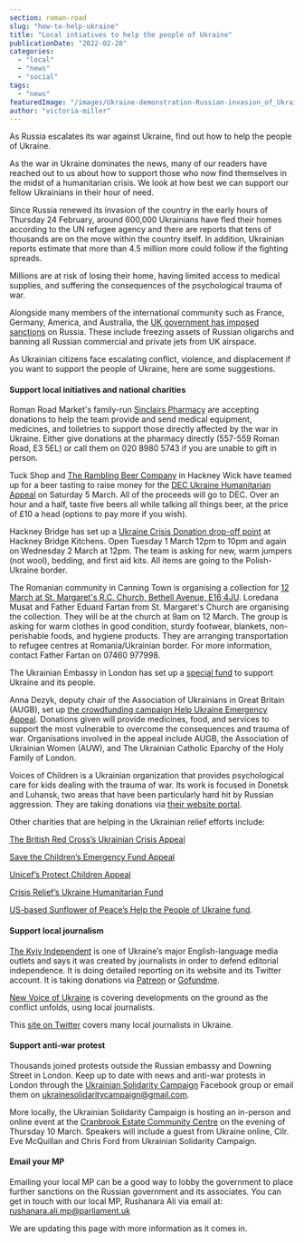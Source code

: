 ```yaml
---
section: roman-road
slug: "how-to-help-ukraine"
title: "Local intiatives to help the people of Ukraine"
publicationDate: "2022-02-28"
categories: 
  - "local"
  - "news"
  - "social"
tags: 
  - "news"
featuredImage: "/images/Ukraine-demonstration-Russian-invasion_of_Ukraine.jpg"
author: "victoria-miller"
---
```


As Russia escalates its war against Ukraine, find out how to help the people of Ukraine.

As the war in Ukraine dominates the news, many of our readers have reached out to us about how to support those who now find themselves in the midst of a humanitarian crisis. We look at how best we can support our fellow Ukrainians in their hour of need.

Since Russia renewed its invasion of the country in the early hours of Thursday 24 February, around 600,000 Ukrainians have fled their homes according to the UN refugee agency and there are reports that tens of thousands are on the move within the country itself. In addition, Ukrainian reports estimate that more than 4.5 million more could follow if the fighting spreads. 

Millions are at risk of losing their home, having limited access to medical supplies, and suffering the consequences of the psychological trauma of war.

Alongside many members of the international community such as France, Germany, America, and Australia, the [UK government has imposed sanctions](https://www.gov.uk/government/news/uk-statement-on-further-economic-sanctions-targeted-at-the-central-bank-of-the-russian-federation) on Russia. These include freezing assets of Russian oligarchs and banning all Russian commercial and private jets from UK airspace.

As Ukrainian citizens face escalating conflict, violence, and displacement if you want to support the people of Ukraine, here are some suggestions.

#### Support local initiatives and national charities

Roman Road Market's family-run [Sinclairs Pharmacy](https://www.instagram.com/p/CakHc0vo3cZ/) are accepting donations to help the team provide and send medical equipment, medicines, and toiletries to support those directly affected by the war in Ukraine. Either give donations at the pharmacy directly (557-559 Roman Road, E3 5EL) or call them on 020 8980 5743 if you are unable to gift in person.

Tuck Shop and [The Rambling Beer Company](https://www.ramblingbeerco.com/store/p28/Beer_Tasting_for_Ukraine.html?fbclid=IwAR2TxxqLnf-tPCbbScmI5CTjUt9w62slChaqpD4YmDHLuaO-X-MvLGfKFcA) in Hackney Wick have teamed up for a beer tasting to raise money for the [DEC Ukraine Humanitarian Appeal](https://www.dec.org.uk/) on Saturday 5 March. All of the proceeds will go to DEC. Over an hour and a half, taste five beers all while talking all things beer, at the price of £10 a head (options to pay more if you wish).

Hackney Bridge has set up a [Ukraine Crisis Donation drop-off point](https://www.instagram.com/p/CahmFBrojvT/) at Hackney Bridge Kitchens. Open Tuesday 1 March 12pm to 10pm and again on Wednesday 2 March at 12pm. The team is asking for new, warm jumpers (not wool), bedding, and first aid kits. All items are going to the Polish-Ukraine border.

The Romanian community in Canning Town is organising a collection for [12 March at St. Margaret's R.C. Church, Bethell Avenue, E16 4JU](https://www.facebook.com/events/5000062876683560). Loredana Musat and Father Eduard Fartan from St. Margaret's Church are organising the collection. They will be at the church at 9am on 12 March. The group is asking for warm clothes in good condition, sturdy footwear, blankets, non-perishable foods, and hygiene products. They are arranging transportation to refugee centres at Romania/Ukrainian border. For more information, contact Father Fartan on 07460 977998.

The Ukrainian Embassy in London has set up a [special fund](https://www.withukraine.org/en) to support Ukraine and its people.

Anna Dezyk, deputy chair of the Association of Ukrainians in Great Britain (AUGB), set up [the crowdfunding campaign Help Ukraine Emergency Appeal](https://www.gofundme.com/f/helpukraine?utm_campaign=p_cp%20share-sheet&utm_medium=copy_link_all&utm_source=customer&fbclid=IwAR0aTUeoTfg3P6d_yWa0VcRLkc0oz3Y4e8tEwV7-oy83PI1xJAU3ahDa2XQ). Donations given will provide medicines, food, and services to support the most vulnerable to overcome the consequences and trauma of war. Organisations involved in the appeal include AUGB, the Association of Ukrainian Women (AUW), and The Ukrainian Catholic Eparchy of the Holy Family of London.

Voices of Children is a Ukrainian organization that provides psychological care for kids dealing with the trauma of war. Its work is focused in Donetsk and Luhansk, two areas that have been particularly hard hit by Russian aggression. They are taking donations via [their website portal](https://voices.org.ua/en/donat/). 

Other charities that are helping in the Ukrainian relief efforts include:  

[The British Red Cross’s Ukrainian Crisis Appeal](https://donate.redcross.org.uk/appeal/ukraine-crisis-appeal)

[Save the Children’s Emergency Fund Appeal](https://www.savethechildren.org.uk/where-we-work/europe/ukraine)

[Unicef’s Protect Children Appeal](https://www.unicef.org.uk/donate/donate-now-to-protect-children-in-ukraine/?gclid=CjwKCAiAgvKQBhBbEiwAaPQw3M0Q3f19SnPRvBjusalWwIT6zzbqAqBnvl8mzVAHLGBv0j9p1Ey6KBoC2gwQAvD_BwE)

[Crisis Relief’s Ukraine Humanitarian Fund](https://crisisrelief.un.org/t/ukraine)

[US-based Sunflower of Peace’s Help the People of Ukraine fund](https://www.sunflowerofpeace.com/?fbclid=IwAR2ksNrW0cpwWCNC_foWVG47y_rXUgxC3Z2iJW4KWb1-cDsnlx8DJg4vFR4).

#### Support local journalism

[The Kyiv Independent](https://kyivindependent.com/) is one of Ukraine’s major English-language media outlets and says it was created by journalists in order to defend editorial independence. It is doing detailed reporting on its website and its Twitter account. It is taking donations via [Patreon](https://www.patreon.com/kyivindependent) or [Gofundme](https://www.gofundme.com/f/kyivindependent-launch).

[New Voice of Ukraine](https://english.nv.ua/) is covering developments on the ground as the conflict unfolds, using local journalists.

This [site on Twitter](https://twitter.com/i/lists/101285580) covers many local journalists in Ukraine.

#### Support anti-war protest

Thousands joined protests outside the Russian embassy and Downing Street in London. Keep up to date with news and anti-war protests in London through the [Ukrainian Solidarity Campaign](https://www.facebook.com/UkrainianSocialistSolidarity) Facebook group or email them on ukrainesolidaritycampaign@gmail.com.

More locally, the Ukrainian Solidarity Campaign is hosting an in-person and online event at the [Cranbrook Estate Community Centre](https://www.eventbrite.co.uk/e/solidarity-with-ukraine-in-person-and-online-tickets-287845703247?fbclid=IwAR0fdsqQJ-EBAHDIGZuT39HUCng-ZP-JRgb5Rhz_m0eOthPTpzsu0jMLgBo) on the evening of Thursday 10 March. Speakers will include a guest from Ukraine online, Cllr. Eve McQuillan and Chris Ford from Ukrainian Solidarity Campaign.

#### Email your MP

Emailing your local MP can be a good way to lobby the government to place further sanctions on the Russian government and its associates. You can get in touch with our local MP, Rushanara Ali via email at: [rushanara.ali.mp@parliament.uk](mailto:rushanara.ali.mp@parliament.uk)

We are updating this page with more information as it comes in.
